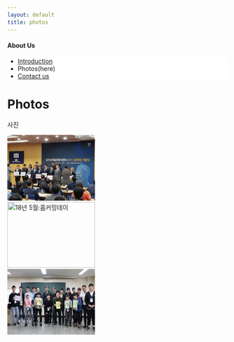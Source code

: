 ```yaml
---
layout: default
title: photos
---
```

<h4>About Us</h4>
 <div class="linklink" style = "background-color:#ffffff;border-radius:0 15px">
          <ul class="posts-list">
            <li class="post-link">
                <a class="post-title" href="https://youngjoongko.github.io/AboutUs/introduction/">Introduction </a>
            </li>
            <li>Photos(here)
            </li>
            <li class="post-link">
                <a class="post-title" href="https://youngjoongko.github.io/AboutUs/contactus/">Contact us</a>
            </li>
          </ul>
  </div>


<div class="post">
  <h1 class="pageTitle">Photos</h1>	
  <p class="meta">사진</p>
  
  
  <div class="slider">
	<div><img src = "/assets/img/photos/0079.jpg/" width = "200" height = "150" title = "18년 11월:4차 산업혁명 디지털 포렌식 아이디어 공모전 우수상 수상"/></div>
	<div><img src = "/assets/img/photos/0078.jpg/" width = "200" height = "150" title = "18년 5월:홈커밍데이"/></div>
	<div><img src = "/assets/img/photos/0077.jpg/" width = "200" height = "150" title = "18년 5월:홈커밍데이"/></div>

  </div>
  
  

